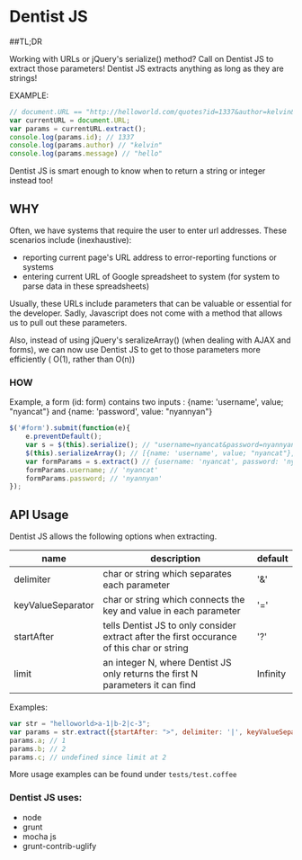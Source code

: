 # Dentist JS

##TL;DR

Working with URLs or jQuery's serialize() method? Call on Dentist JS to extract those parameters!
Dentist JS extracts anything as long as they are strings!

EXAMPLE:

```javascript
// document.URL == "http://helloworld.com/quotes?id=1337&author=kelvin&message=hello"
var currentURL = document.URL;
var params = currentURL.extract();
console.log(params.id); // 1337
console.log(params.author) // "kelvin"
console.log(params.message) // "hello"
```
Dentist JS is smart enough to know when to return a string or integer instead too!

## WHY
Often, we have systems that require the user to enter url addresses. These scenarios include (inexhaustive):

- reporting current page's URL address to error-reporting functions or systems
- entering current URL of Google spreadsheet to system (for system to parse data in these spreadsheets)

Usually, these URLs include parameters that can be valuable or essential for the developer. Sadly, Javascript does not come with a method that allows us to pull out these parameters. 

Also, instead of using jQuery's seralizeArray() (when dealing with AJAX and forms), we can now use Dentist JS to get to those parameters more efficiently ( O(1), rather than O(n))

### HOW

Example, a form (id: form) contains two inputs : {name: 'username', value; "nyancat"} and {name: 'password', value: "nyannyan"}

```javascript
$('#form').submit(function(e){
	e.preventDefault();
	var s = $(this).serialize(); // "username=nyancat&password=nyannyan"
	$(this).serializeArray(); // [{name: 'username', value; "nyancat"}, {name: 'password', value: "nyannyan"}]
	var formParams = s.extract() // {username: 'nyancat', password: 'nyannyan'}
	formParams.username; // 'nyancat'
	formParams.password; // 'nyannyan'
});
```


## API Usage

Dentist JS allows the following options when extracting.

| name | description | default |
| ---- | ---- | ---- |
| delimiter | char or string which separates each parameter | '&' |
| keyValueSeparator | char or string which connects the key and value in each parameter | '=' |
| startAfter | tells Dentist JS to only consider extract after the first occurance of this char or string | '?' |
| limit | an integer N, where Dentist JS only returns the first N parameters it can find | Infinity |

Examples:

```javascript
var str = "helloworld>a-1|b-2|c-3";
var params = str.extract({startAfter: ">", delimiter: '|', keyValueSeparator: '-', limit: 2});
params.a; // 1
params.b; // 2
params.c; // undefined since limit at 2
```

More usage examples can be found under ```tests/test.coffee```

### Dentist JS uses:

- node
- grunt
- mocha js
- grunt-contrib-uglify










